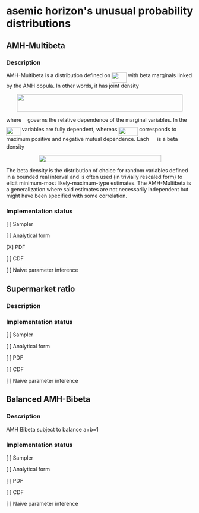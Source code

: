 asemic horizon's unusual probability distributions
==================================================

AMH-Multibeta
-------------

### Description

AMH-Multibeta is a distribution defined on <img src="svgs/67631f9b398162c7422d3bb562fdc3b4.svg?invert_in_darkmode" align=middle width=39.719955pt height=27.91271999999999pt/> with beta marginals linked by the AMH copula. In other words, it has joint density

<p align="center"><img src="svgs/15c5ba399970bb5863e7771733aeeef4.svg?invert_in_darkmode" align=middle width=445.09739999999994pt height=46.977315pt/></p>

where <img src="svgs/27e556cf3caa0673ac49a8f0de3c73ca.svg?invert_in_darkmode" align=middle width=8.173588500000005pt height=22.831379999999992pt/> governs the relative dependence of the marginal variables. In the <img src="svgs/30a4f32d24106f7cce4e8023e9be212b.svg?invert_in_darkmode" align=middle width=38.31036pt height=22.831379999999992pt/> variables are fully dependent, whereas <img src="svgs/bcab9aeaccbe3748de546aac21aa1f42.svg?invert_in_darkmode" align=middle width=51.09588000000001pt height=22.831379999999992pt/> corresponds to maximum positive and negative mutual dependence. Each <img src="svgs/194516c014804d683d1ab5a74f8c5647.svg?invert_in_darkmode" align=middle width=14.061300000000003pt height=14.155350000000013pt/> is a beta density

<p align="center"><img src="svgs/c547adc75822c098852a765886e9eedd.svg?invert_in_darkmode" align=middle width=329.00175pt height=19.36011pt/></p> 


The beta density is the distribution of choice for random variables defined in a bounded real interval and is often used (in trivially rescaled form) to elicit minimum-most likely-maximum-type estimates. The AMH-Multibeta is a generalization where said estimates are not necessarily independent but might have been specified with some correlation.

### Implementation status

[ ] Sampler

[ ] Analytical form

[X] PDF

[ ] CDF

[ ] Naive parameter inference


Supermarket ratio
-----------------

### Description

### Implementation status


[ ] Sampler

[ ] Analytical form

[ ] PDF

[ ] CDF

[ ] Naive parameter inference


Balanced AMH-Bibeta
------------------- 

### Description

AMH Bibeta subject to balance a+b=1

### Implementation status


[ ] Sampler

[ ] Analytical form

[ ] PDF

[ ] CDF

[ ] Naive parameter inference
